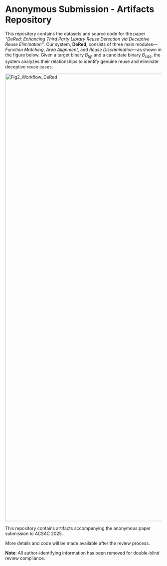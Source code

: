# Anonymous Submission - Artifacts Repository

This repository contains the datasets and source code for the paper *"DeRed: Enhancing Third Party Library Reuse Detection via Deceptive Reuse Elimination"*. Our system, **DeRed**, consists of three main modules—*Function Matching*, *Area Alignment*, and *Reuse Discrimination*—as shown in the figure below. Given a target binary $B_{\mathrm{tgt}}$ and a candidate binary $B_{\mathrm{cdd}}$, the system analyzes their relationships to identify genuine reuse and eliminate deceptive reuse cases.

<img width="6758" height="1433" alt="Fig2_Workflow_DeRed" src="https://github.com/user-attachments/assets/2b397839-3d69-4426-bd6f-cedb640cb670" />

This repository contains artifacts accompanying the anonymous paper submission to ACSAC 2025.

More details and code will be made available after the review process.

**Note**: All author-identifying information has been removed for double-blind review compliance.
